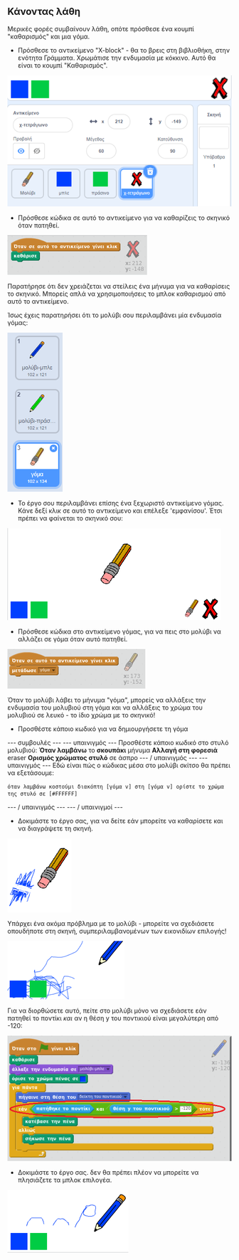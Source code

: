 ## Κάνοντας λάθη

Μερικές φορές συμβαίνουν λάθη, οπότε πρόσθεσε ένα κουμπί "καθαρισμός" και μια γόμα.

+ Πρόσθεσε το αντικείμενο "X-block" - θα το βρεις στη βιβλιοθήκη, στην ενότητα Γράμματα. Χρωμάτισε την ενδυμασία με κόκκινο. Αυτό θα είναι το κουμπί "Καθαρισμός".

![screenshot](images/paint-x.png)

+ Πρόσθεσε κώδικα σε αυτό το αντικείμενο για να καθαρίζεις το σκηνικό όταν πατηθεί.

![Καθαρή σκηνή](images/clear-stage.png)

Παρατήρησε ότι δεν χρειάζεται να στείλεις ένα μήνυμα για να καθαρίσεις το σκηνικό. Μπορείς απλά να χρησιμοποιήσεις το μπλοκ καθαρισμού από αυτό το αντικείμενο.

Ίσως έχεις παρατηρήσει ότι το μολύβι σου περιλαμβάνει μία ενδυμασία γόμας:

![screenshot](images/paint-eraser-costume.png)

+ Το έργο σου περιλαμβάνει επίσης ένα ξεχωριστό αντικείμενο γόμας. Κάνε δεξί κλικ σε αυτό το αντικείμενο και επέλεξε 'εμφανίσου'. Έτσι πρέπει να φαίνεται το σκηνικό σου:

![screenshot](images/paint-eraser-stage.png)

+ Πρόσθεσε κώδικα στο αντικείμενο γόμας, για να πεις στο μολύβι να αλλάζει σε γόμα όταν αυτό πατηθεί.

![Γόμα εκπομπής](images/broadcast-eraser.png)

Όταν το μολύβι λάβει το μήνυμα "γόμα", μπορείς να αλλάξεις την ενδυμασία του μολυβιού στη γόμα και να αλλάξεις το χρώμα του μολυβιού σε λευκό - το ίδιο χρώμα με το σκηνικό!

+ Προσθέστε κάποιο κωδικό για να δημιουργήσετε τη γόμα

\--- συμβουλές \--- \--- υπαινιγμός \--- Προσθέστε κάποιο κωδικό στο στυλό μολυβιού: **Όταν λαμβάνω** το **σκουπάκι** μήνυμα **Αλλαγή στη φορεσιά** eraser **Ορισμός χρώματος στυλό** σε άσπρο \--- / υπαινιγμός \--- \--- υπαινιγμός \--- Εδώ είναι πώς ο κώδικας μέσα στο μολύβι σκίτσο θα πρέπει να εξετάσουμε:

```blocks
όταν λαμβάνω κοστούμι διακόπτη [γόμα v] στη [γόμα v] ορίστε το χρώμα της στυλό σε [#FFFFFF]
```

\--- / υπαινιγμός \--- \--- / υπαινιγμοί \---

+ Δοκιμάστε το έργο σας, για να δείτε εάν μπορείτε να καθαρίσετε και να διαγράψετε τη σκηνή.

![screenshot](images/paint-erase-test.png)

Υπάρχει ένα ακόμα πρόβλημα με το μολύβι - μπορείτε να σχεδιάσετε οπουδήποτε στη σκηνή, συμπεριλαμβανομένων των εικονιδίων επιλογής!

![screenshot](images/paint-draw-problem.png)

Για να διορθώσετε αυτό, πείτε στο μολύβι μόνο να σχεδιάσετε εάν πατηθεί το ποντίκι *και* αν η θέση y του ποντικιού είναι μεγαλύτερη από -120:

![screenshot](images/pencil-gt-code.png)

+ Δοκιμάστε το έργο σας. δεν θα πρέπει πλέον να μπορείτε να πλησιάζετε τα μπλοκ επιλογέα.

![screenshot](images/paint-fixed.png)